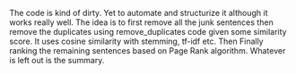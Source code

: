 The code is kind of dirty. Yet to automate and structurize it although it works really well.
The idea is to first remove all the junk sentences then remove the duplicates using remove_duplicates code given some similarity score. It uses cosine similarity with stemming, tf-idf etc.
Then Finally ranking the remaining sentences based on Page Rank algorithm. 
Whatever is left out is the summary.


